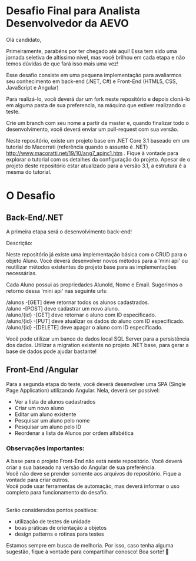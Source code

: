 # Desafio Final para Analista Desenvolvedor da AEVO

Olá candidato,

Primeiramente, parabéns por ter chegado até aqui! Essa tem sido uma jornada seletiva de altíssimo nível, mas você brilhou em cada etapa e não temos dúvidas de que fará isso mais uma vez! <br>

Esse desafio consiste em uma pequena implementação para avaliarmos seu conhecimento em back-end (.NET, C#) e Front-End (HTML5, CSS, JavaScript e Angular)

Para realizá-lo, você deverá dar um fork neste repositório e depois cloná-lo em alguma pasta de sua preferencia, na máquina que estiver realizando o teste.

Crie um branch com seu nome a partir da master e, quando finalizar todo o desenvolvimento, você deverá enviar um pull-request com sua versão.<br>

Neste repositório, existe um projeto base em .NET Core 3.1 baseado em um tutorial do Macorrati (referência quando o assunto é .NET) http://www.macoratti.net/19/10/ang7_apinc1.htm . Fique à vontade para explorar o tutorial com os detalhes da configuração do projeto. Apesar de o projeto deste repositório estar atualizado para a versão 3.1, a estrutura é a mesma do tutorial.

# O Desafio
## Back-End/.NET
A primeira etapa será o desenvolvimento back-end!

Descrição:

Neste repositório já existe uma implementação básica com o CRUD para o objeto Aluno. Você deverá desenvolver novos métodos para a 'mini api' ou reutilizar métodos existentes do projeto base para as implementações necessárias.

Cada Aluno possui as propriedades AlunoId, Nome e Email. Sugerimos o retorno dessa 'mini api' nas seguinte urls: 

/alunos      -[GET] deve retornar todos os alunos cadastrados.<br>
/aluno       -[POST] deve cadastrar um novo aluno. <br>
/aluno/{id}  -[GET] deve retornar o aluno com ID especificado. <br>
/aluno/{id}  -[PUT] deve atualizar os dados do aluno com ID especificado. <br>
/aluno/{id}  -[DELETE] deve apagar o aluno com ID especificado. <br>

Você pode utilizar um banco de dados local SQL Server para a persistência dos dados. Utilizar a migration existente no projeto .NET base, para gerar a base de dados pode ajudar bastante!

## Front-End /Angular
Para a segunda etapa do teste, você deverá desenvolver uma SPA (Single Page Application) utilizando Angular. Nela, deverá ser possível:

- Ver a lista de alunos cadastrados
- Criar um novo aluno
- Editar um aluno existente
- Pesquisar um aluno pelo nome
- Pesquisar um aluno pelo ID
- Reordenar a lista de Alunos por ordem alfabética


### Observações importantes:
A base para o projeto Front-End não está neste repositório. Você deverá criar a sua baseado na versão do Angular de sua preferência.<br>
Você não deve se prender somente aos arquivos do repositório. Fique a vontade para criar outros.<br>
Você pode usar ferramentas de automação, mas deverá informar o uso completo para funcionamento do desafio.<br><br>

Serão considerados pontos positivos: 
- utilização de testes de unidade
- boas práticas de orientação a objetos
- design patterns e rotinas para testes

Estamos sempre em busca de melhoria. Por isso, caso tenha alguma sugestão, fique à vontade para compartilhar conosco! Boa sorte! 💛




